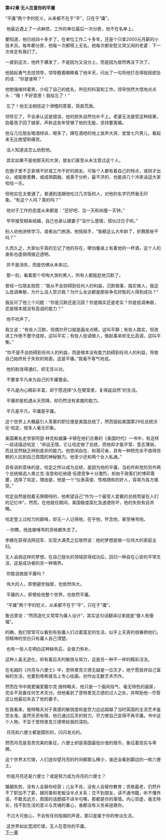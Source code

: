 **第42章 无人在意你的平庸**



   “平庸”两个字的贬义，从来都不在于“平”，只在于“庸”。 

​    他最近遇上了一点麻烦，工作的单位最后一次分房，他不在名单上。 

​    要知道，他已经四十多岁了，在单位工作二十多年，还是个只拿2000元月薪的小技术员。每年都分房，他每一次都榜上无名。他每次都安慰又哭又闹的老婆：下一次肯定有我们了。 

​    一直到这次，他终于爆发了，不是因为又没分上，而是因为居然再没下次了。

​    他鼓起勇气去找领导，领导瞪着眼睛看了他半天，问出了一句将他打击得摇摇欲坠的话：“你是谁啊？” 

​    他勉强维持着笑，介绍了自己的姓名，所在的科室和工作。领导恍然大悟地点点头：“哦！不好意思！我给忘了！” 

​    忘了！他无法相信这个滑稽的答案，简直荒唐。 

​    领导忘了，不会承认这是错误，他的损失自然也补不上。老婆无法接受这种结果，抱着孩子回了娘家，声称这些年受够了他的无能，坚持要离婚。 

​    他与几位朋友喝酒倾诉，喝多了，蹲在酒吧的地上放声大哭，堂堂七尺男儿，看起来无比绝望和痛苦。 

​    没人知道该怎么劝慰他。 

​    其实如果不是他那天的大哭，朋友们甚至从未注意过这个人。 

​    在圈子里不乏家境不好或工作不好的朋友。可每个人都有着自己的特点，或辩才出众，或能歌善舞，或成熟圆融，或善于分析，最不济的，也能讲几个冷笑话逗大家哈哈一乐。 

​    但他实在太普通了。普通到连跟他吃过几次饭的人，对他的名字仍然毫无印象。“有这个人吗？真的吗？” 

​    他对于工作的态度从来都是：“还好吧，当一天和尚撞一天钟。” 

​    早早接受相亲结婚，自己也承认跟妻子“没什么感情，搭伙过日子呗。” 

​    别人劝他进修学习，或者出门旅游。他摇摇手，“我都这么大年龄了，折腾那些干吗？” 

​    久而久之，大家似乎真的忘记了他的存在，哪怕餐桌上有着他的一杯酒，这个人的身影也虚弱得接近透明。 

​    并不是消失，而是仿佛从未来过。 

​    那一刻，看着那个号啕大哭的男人，所有人都尴尬地沉默了。 

​    曾经一位朋友抱怨：“我从不会妨碍到任何人的利益，沉默做事，踏实做人，我这么低调奉献，为什么没人赏识我？为什么永远都是那些争先好胜的人得到成功？” 

​    我反问了他三个问题：“你是沉默还是沉寂？你是踏实还是老实？你是低调奉献，还是根本就没有高调的能力？” 

​    他不吭声了。 

​    我又说：“有些人沉默，但偶尔开口就是画龙点睛，这叫平静；有些人踏实，但改进工作绝不墨守成规，这叫平实；有些人低调做人，做起事来却无比高调，这叫平衡。” 

​    “你不是不会妨碍到任何人的利益，而是根本没有能力妨碍到任何人的利益，导致自己始终处于失败的局面，这是平庸。”我毫不客气地说。 

​    他的脸涨得通红，却无言以对。 

​    不要拿平凡来为自己的平庸镀金。 

​    平凡是内心精彩丰富，却宁愿选择“久在樊笼里，复得返自然”的生活。 

​    平庸却是机遇从天而降，却仍然没有紧握的能力。 

​    平凡是平凡，平庸是平庸。 

​    这个世界上大概最引人羡慕的职位便是美国总统了，然而提起美国第29任总统沃伦·哈定，很多人毫无印象。 

​    美国著名史学家阿瑟·林克和威廉·卡顿在他们合著的《美国时代》一书中，有这样一段话描述哈定：“命运无情，它让哈定做了总统，而他却才能平常，意志薄弱，而且显然缺乏辨别是非的能力。他悠闲自在、和蔼可亲，具有一种把完全不值得信赖的人拉到自己周围的神秘魅力。他至少还和两个女人私通。” 

​    具有讽刺意味的是，哈定之所以成为总统，是因为他的平庸。当初共和党的另外两个总统候选人弗兰克·洛登和伦纳德·伍德竞争十分激烈，却由于政客们的博弈需要，选择了哈定，理由是，他是一个“仪表英俊、性格随和的好人，容易为各方接受。” 

​    哈定自然是抱着无限期待的，他希望自己“作为一个最受人爱戴的总统而留在人们的记忆中”。然而，在他就任期间，美国极度腐化及道德败坏，他的失败有目共睹。 

​    哈定登上过权力的巅峰，却无一人记得他，在乎他，怀念他，甚至唾骂他。 

​    --你瞧，他连被唾骂的资格都失去了。 

​    李娜在获得法网冠军、实现大满贯之后居然说：她的梦想是做一位伟大的家庭主妇。 

​    无人诟病这样的梦想。在自己擅长的领域获得成功后，回归一种自在心安的平常生活，这是成功者的另一种境界。 

​    你能说她是平庸吗？ 

​    伟大的人，即使避世独居，也依然伟大。 

​    平庸的人，即使给他整个世界，也依然平庸。 

​    “平庸”两个字的贬义，从来都不在于“平”，只在于“庸”。 

​    鲁迅曾说：“然而造化又常常为庸人设计”，其实这句话翻译过来就是“傻人有傻福”。 

​    的确，我们常常可以看到有些庸人们过着富足的生活，似乎上天真的很眷顾他们。但精神的空白只有庸人自己清楚。 

​    也有一些人在明白这种缺失后，会奋力弥补。 

​    这种人虽无造化，却有着后天的敏锐与努力，这是另一种不一样的精彩活法。

​    在毛姆的《月亮与六便士》中，思特里克兰德无疑是一位天才，他宁愿放弃自己富裕的生活，也要到塔希提岛上专心绘画，创作出无数艺术杰作。 

​    然而在书中我更偏爱戴尔克·施特略夫，他只是一个画风俗气、毫无特色的画家，完全不具备任何艺术天分。但他看到了思特里克兰德的过人之处，并帮助他--尽管这让他最后失去了他的妻子。 

​    在我看来，施特略夫对于美感的敏锐度和鉴赏力远远超越了当时英国的主流艺术鉴赏水准。虽然天资有限，他已通过后天的努力，尽力使自己变得不再平庸。书中这个人物，不亚于思特里克兰德带给我的深刻。 

​    月亮和六便士都是圆形的，闪闪发光的。 

​    然而月亮是高贵完美的象征，六便士却是英国最低价值的银币，象征着现实与卑微。 

​    这个世界太忙碌，人们连仰望月亮的时间都那么稀少，谁还会看到脚边的一枚六便士。 

​    你是月亮还是六便士？或是努力成为月亮的六便士？ 

​    婚姻失败，没有人会替你经营；儿女不肖，没有人会替你教育；资格最老，仍然升不了职加不了薪，跟同事和老板没半点关系；交不到朋友，读不通书籍，听不懂外语，不敢去远方，周围的话题插不进半句嘴，那都是你的事情。内心空虚，毫无特长，找不到生活的意义与灵魂的重心，谁都没有义务来拯救你。 

​    不过大可放心，不会有任何指摘的声音，那只是属于你的惨淡生活。 

​    这世界如此宽阔忙碌，无人在意你的平庸。  
[下一章](https://github.com/LiQinglin007/liqinglin/blob/master/%E4%B8%80%E5%88%87%E9%83%BD%E6%98%AF%E6%9C%80%E5%A5%BD%E7%9A%84%E5%AE%89%E6%8E%92/%E7%AC%AC43%E7%AB%A0%20%E6%9C%89%E4%B8%80%E7%A7%8D%E6%8A%95%E8%B5%84%E5%8F%AB%E8%88%8D%E5%BE%97.md)
